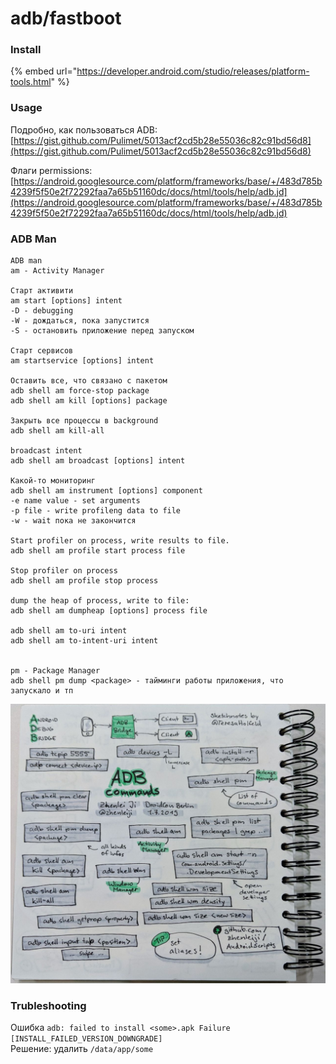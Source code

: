 # adb/fastboot

### Install

{% embed url="https://developer.android.com/studio/releases/platform-tools.html" %}

### Usage

Подробно, как пользоваться ADB:  
[https://gist.github.com/Pulimet/5013acf2cd5b28e55036c82c91bd56d8](https://gist.github.com/Pulimet/5013acf2cd5b28e55036c82c91bd56d8)

Флаги permissions:  
[https://android.googlesource.com/platform/frameworks/base/+/483d785b4239f5f50e2f72292faa7a65b51160dc/docs/html/tools/help/adb.jd](https://android.googlesource.com/platform/frameworks/base/+/483d785b4239f5f50e2f72292faa7a65b51160dc/docs/html/tools/help/adb.jd)

### ADB Man

```text
ADB man
am - Activity Manager

Старт активити
am start [options] intent
-D - debugging
-W - дождаться, пока запустится
-S - остановить приложение перед запуском

Старт сервисов
am startservice [options] intent

Оставить все, что связано с пакетом
adb shell am force-stop package
adb shell am kill [options] package

Закрыть все процессы в background
adb shell am kill-all

broadcast intent
adb shell am broadcast [options] intent

Какой-то мониторинг
adb shell am instrument [options] component
-e name value - set arguments
-p file - write profileng data to file
-w - wait пока не закончится

Start profiler on process, write results to file.
adb shell am profile start process file

Stop profiler on process
adb shell am profile stop process

dump the heap of process, write to file:
adb shell am dumpheap [options] process file

adb shell am to-uri intent
adb shell am to-intent-uri intent


pm - Package Manager
adb shell pm dump <package> - тайминги работы приложения, что запускало и тп
```

![](../../.gitbook/assets/izobrazhenie%20%282%29.png)

### Trubleshooting

Ошибка `adb: failed to install <some>.apk Failure [INSTALL_FAILED_VERSION_DOWNGRADE]`   
Решение: удалить `/data/app/some`

